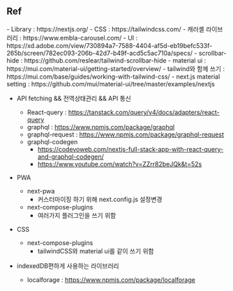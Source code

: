 
<h2>Ref</h2>
- Library : https://nextjs.org/
- CSS : https://tailwindcss.com/
- 캐러셸 라이브러리 : https://www.embla-carousel.com/
- UI : https://xd.adobe.com/view/730894a7-7588-4404-af5d-eb19befc533f-265b/screen/782ec093-206b-42d7-b49f-acd5c5ac710a/specs/
- scrollbar-hide : https://github.com/reslear/tailwind-scrollbar-hide
- material ui : https://mui.com/material-ui/getting-started/overview/
  - tailwind와 함께 쓰기 : https://mui.com/base/guides/working-with-tailwind-css/
  - next.js material setting : https://github.com/mui/material-ui/tree/master/examples/nextjs

- API fetching && 전역상태관리 && API 통신 
  - React-query : https://tanstack.com/query/v4/docs/adapters/react-query
  - graphql : https://www.npmjs.com/package/graphql
  - graphql-request : https://www.npmjs.com/package/graphql-request
  - graphql-codegen
    - https://codevoweb.com/nextjs-full-stack-app-with-react-query-and-graphql-codegen/
    - https://www.youtube.com/watch?v=ZZrr82beJQk&t=52s


- PWA
  - next-pwa
    - 커스터마이징 하기 위해 next.config.js 설정변경
  - next-compose-plugins
    - 여러가지 플러그인을 쓰기 위함


- CSS
  - next-compose-plugins
    - tailwindCSS와 material ui를 같이 쓰기 위함
  

- indexedDB편하게 사용하는 라이브러리
  - localforage : https://www.npmjs.com/package/localforage